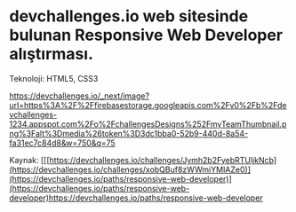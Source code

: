 # devchallenges.io web sitesinde bulunan Responsive Web Developer alıştırması.

Teknoloji: HTML5, CSS3
<br />

https://devchallenges.io/_next/image?url=https%3A%2F%2Ffirebasestorage.googleapis.com%2Fv0%2Fb%2Fdevchallenges-1234.appspot.com%2Fo%2FchallengesDesigns%252FmyTeamThumbnail.png%3Falt%3Dmedia%26token%3D3dc1bba0-52b9-440d-8a54-fa31ec7c84d8&w=750&q=75


Kaynak: [[[https://devchallenges.io/challenges/Jymh2b2FyebRTUljkNcb](https://devchallenges.io/challenges/xobQBuf8zWWmiYMIAZe0)](https://devchallenges.io/paths/responsive-web-developer)](https://devchallenges.io/paths/responsive-web-developer)https://devchallenges.io/paths/responsive-web-developer
<br />

